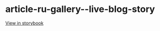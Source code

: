 # article-ru-gallery--live-blog-story

[View in storybook](https://raw.githack.com/Independent-Digital-News-and-Media-Ltd/indy-pwamp-sb/PR-1624-sb/index.html?path=/story/article-ru-gallery--live-blog-story)